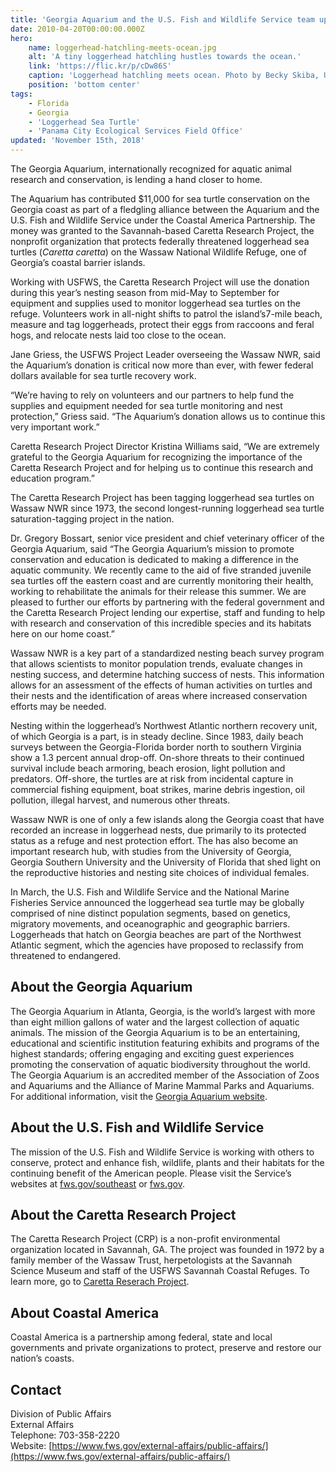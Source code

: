 ```yaml
---
title: 'Georgia Aquarium and the U.S. Fish and Wildlife Service team up to save loggerheads'
date: 2010-04-20T00:00:00.000Z
hero:
    name: loggerhead-hatchling-meets-ocean.jpg
    alt: 'A tiny loggerhead hatchling hustles towards the ocean.'
    link: 'https://flic.kr/p/cDw86S'
    caption: 'Loggerhead hatchling meets ocean. Photo by Becky Skiba, USFWS.'
    position: 'bottom center'
tags:
    - Florida
    - Georgia
    - 'Loggerhead Sea Turtle'
    - 'Panama City Ecological Services Field Office'
updated: 'November 15th, 2018'
---
```


The Georgia Aquarium, internationally recognized for aquatic animal research and conservation, is lending a hand closer to home.

The Aquarium has contributed \$11,000 for sea turtle conservation on the Georgia coast as part of a fledgling alliance between the Aquarium and the U.S. Fish and Wildlife Service under the Coastal America Partnership. The money was granted to the Savannah-based Caretta Research Project, the nonprofit organization that protects federally threatened loggerhead sea turtles (_Caretta caretta_) on the Wassaw National Wildlife Refuge, one of Georgia’s coastal barrier islands.

Working with USFWS, the Caretta Research Project will use the donation during this year’s nesting season from mid-May to September for equipment and supplies used to monitor loggerhead sea turtles on the refuge. Volunteers work in all-night shifts to patrol the island’s7-mile beach, measure and tag loggerheads, protect their eggs from raccoons and feral hogs, and relocate nests laid too close to the ocean.

Jane Griess, the USFWS Project Leader overseeing the Wassaw NWR, said the Aquarium’s donation is critical now more than ever, with fewer federal dollars available for sea turtle recovery work.

“We’re having to rely on volunteers and our partners to help fund the supplies and equipment needed for sea turtle monitoring and nest protection,” Griess said. “The Aquarium’s donation allows us to continue this very important work.”

Caretta Research Project Director Kristina Williams said, “We are extremely grateful to the Georgia Aquarium for recognizing the importance of the Caretta Research Project and for helping us to continue this research and education program.”

The Caretta Research Project has been tagging loggerhead sea turtles on Wassaw NWR since 1973, the second longest-running loggerhead sea turtle saturation-tagging project in the nation.

Dr. Gregory Bossart, senior vice president and chief veterinary officer of the Georgia Aquarium, said “The Georgia Aquarium’s mission to promote conservation and education is dedicated to making a difference in the aquatic community. We recently came to the aid of five stranded juvenile sea turtles off the eastern coast and are currently monitoring their health, working to rehabilitate the animals for their release this summer. We are pleased to further our efforts by partnering with the federal government and the Caretta Research Project lending our expertise, staff and funding to help with research and conservation of this incredible species and its habitats here on our home coast.”

Wassaw NWR is a key part of a standardized nesting beach survey program that allows scientists to monitor population trends, evaluate changes in nesting success, and determine hatching success of nests. This information allows for an assessment of the effects of human activities on turtles and their nests and the identification of areas where increased conservation efforts may be needed.

Nesting within the loggerhead’s Northwest Atlantic northern recovery unit, of which Georgia is a part, is in steady decline. Since 1983, daily beach surveys between the Georgia-Florida border north to southern Virginia show a 1.3 percent annual drop-off. On-shore threats to their continued survival include beach armoring, beach erosion, light pollution and predators. Off-shore, the turtles are at risk from incidental capture in commercial fishing equipment, boat strikes, marine debris ingestion, oil pollution, illegal harvest, and numerous other threats.

Wassaw NWR is one of only a few islands along the Georgia coast that have recorded an increase in loggerhead nests, due primarily to its protected status as a refuge and nest protection effort. The has also become an important research hub, with studies from the University of Georgia, Georgia Southern University and the University of Florida that shed light on the reproductive histories and nesting site choices of individual females.

In March, the U.S. Fish and Wildlife Service and the National Marine Fisheries Service announced the loggerhead sea turtle may be globally comprised of nine distinct population segments, based on genetics, migratory movements, and oceanographic and geographic barriers. Loggerheads that hatch on Georgia beaches are part of the Northwest Atlantic segment, which the agencies have proposed to reclassify from threatened to endangered.

## About the Georgia Aquarium

The Georgia Aquarium in Atlanta, Georgia, is the world’s largest with more than eight million gallons of water and the largest collection of aquatic animals. The mission of the Georgia Aquarium is to be an entertaining, educational and scientific institution featuring exhibits and programs of the highest standards; offering engaging and exciting guest experiences promoting the conservation of aquatic biodiversity throughout the world. The Georgia Aquarium is an accredited member of the Association of Zoos and Aquariums and the Alliance of Marine Mammal Parks and Aquariums. For additional information, visit the [Georgia Aquarium website](http://www.georgiaaquarium.org).

## About the U.S. Fish and Wildlife Service

The mission of the U.S. Fish and Wildlife Service is working with others to conserve, protect and enhance fish, wildlife, plants and their habitats for the continuing benefit of the American people. Please visit the Service’s websites at [fws.gov/southeast](http://www.fws.gov/southeast/) or [fws.gov](http://fws.gov).

## About the Caretta Research Project

The Caretta Research Project (CRP) is a non-profit environmental organization located in Savannah, GA. The project was founded in 1972 by a family member of the Wassaw Trust, herpetologists at the Savannah Science Museum and staff of the USFWS Savannah Coastal Refuges. To learn more, go to [Caretta Reserach Project](http://www.carettaresearchproject.org).

## About Coastal America

Coastal America is a partnership among federal, state and local governments and private organizations to protect, preserve and restore our nation’s coasts.

## Contact

Division of Public Affairs  
External Affairs  
Telephone: 703-358-2220  
Website: [https://www.fws.gov/external-affairs/public-affairs/](https://www.fws.gov/external-affairs/public-affairs/)
